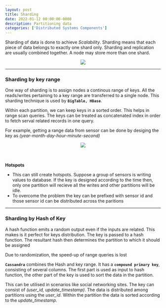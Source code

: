 ```yaml
---
layout: post
title: Sharding
date: 2022-01-12 00:00:00-0000
description: Partitioning data
categories: ['Distributed Systems Components']
---
```


Sharding of data is done to achieve *Scalability*. Sharding means that each piece of data belongs to exactly one shard only. Sharding and replication are usually combined together. A node may store more than one shard.


<div>
    <center><img src="{{ site.baseurl }}/assets/img/shard/replication_sharding.png"></center>
</div>


---

### Sharding by key range
One way of sharding is to assign nodes a continous range of keys. All the reads/writes pertaining to a key range are transferred to a single node. This sharding technique is used by **`BigTable, HBase`**.

Within each partition, we can keep keys in a sorted order. This helps in range scan queries. The keys can be treated as concatenated index in order to fetch serval related records in one query.

For example, getting a range data from sensor can be done by desiging the key as *(year-month-day-hour-minute-second)*

<div>
    <center><img src="{{ site.baseurl }}/assets/img/shard/key_range.png"></center>
</div>

<br/>
<br/>

**Hotspots**
* This can still create hotspots. Suppose a group of sensors is writing values to database. If the key is designed according to the time then, only one partition will recieve all the writes and other partitions will be idle.
* To overcome the problem the key can be prefixed with sensor id and those sensor id can be distributed across the paritions 

---

### Sharding by Hash of Key

A hash function emits a random output even if the inputs are related. This makes is it perfect for keys distribution. The key is passed to a hash function. The resultant hash then determines the partition to which it should be assigned

Due to randomization, the speed-up of range queries is lost

**`Cassandra`** combines the Hash and key range. It has a **`compound primary key`**, consisting of several columns. The first part is used as input to hash function, the other part of the key is used to sort the data in the partition.

This can be utilised in scenarios like social networking sites. The key can consist of *(user_id, update_timestamp)*. The data is distributed among partitions using the *user_id*. Within the partition the data is sorted according to the *update_timestamp*.



